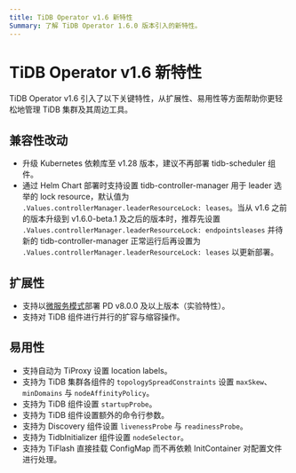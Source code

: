 ```yaml
---
title: TiDB Operator v1.6 新特性
Summary: 了解 TiDB Operator 1.6.0 版本引入的新特性。
---
```


# TiDB Operator v1.6 新特性

TiDB Operator v1.6 引入了以下关键特性，从扩展性、易用性等方面帮助你更轻松地管理 TiDB 集群及其周边工具。

## 兼容性改动

- 升级 Kubernetes 依赖库至 v1.28 版本，建议不再部署 tidb-scheduler 组件。
- 通过 Helm Chart 部署时支持设置 tidb-controller-manager 用于 leader 选举的 lock resource，默认值为 `.Values.controllerManager.leaderResourceLock: leases`。当从 v1.6 之前的版本升级到 v1.6.0-beta.1 及之后的版本时，推荐先设置 `.Values.controllerManager.leaderResourceLock: endpointsleases` 并待新的 tidb-controller-manager 正常运行后再设置为 `.Values.controllerManager.leaderResourceLock: leases` 以更新部署。

## 扩展性

- 支持以[微服务模式](https://docs.pingcap.com/zh/tidb/dev/pd-microservices)部署 PD v8.0.0 及以上版本（实验特性）。
- 支持对 TiDB 组件进行并行的扩容与缩容操作。

## 易用性

- 支持自动为 TiProxy 设置 location labels。
- 支持为 TiDB 集群各组件的 `topologySpreadConstraints` 设置 `maxSkew`、`minDomains` 与 `nodeAffinityPolicy`。
- 支持为 TiDB 组件设置 `startupProbe`。
- 支持为 TiDB 组件设置额外的命令行参数。
- 支持为 Discovery 组件设置 `livenessProbe` 与 `readinessProbe`。
- 支持为 TidbInitializer 组件设置 `nodeSelector`。
- 支持为 TiFlash 直接挂载 ConfigMap 而不再依赖 InitContainer 对配置文件进行处理。
